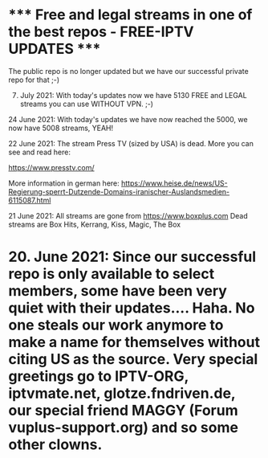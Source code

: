 
# *** Free and legal streams in one of the best repos - FREE-IPTV UPDATES ***

The public repo is no longer updated but we have our successful private repo for that ;-)

07. July 2021:  With today's updates now we have 5130 FREE and LEGAL streams you can use WITHOUT VPN. ;-)

24 June 2021: With today's updates we have now reached the 5000, we now have 5008 streams, YEAH!

22 June 2021: The stream Press TV (sized by USA) is dead. More you can see and read here:

https://www.presstv.com/

More information in german here:
https://www.heise.de/news/US-Regierung-sperrt-Dutzende-Domains-iranischer-Auslandsmedien-6115087.html

21 June 2021: All streams are gone from https://www.boxplus.com
Dead streams are  Box Hits, Kerrang, Kiss, Magic, The Box

# 20. June 2021: Since our successful repo is only available to select members, some have been very quiet with their updates.... Haha. No one steals our work anymore to make a name for themselves without citing US as the source. Very special greetings go to IPTV-ORG, iptvmate.net, glotze.fndriven.de, our special friend MAGGY (Forum vuplus-support.org) and so some other clowns.


